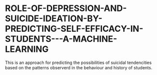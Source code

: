 # ROLE-OF-DEPRESSION-AND-SUICIDE-IDEATION-BY-PREDICTING-SELF-EFFICACY-IN-STUDENTS---A-MACHINE-LEARNING
This is an approach for predicting the possibilities of suicidal tendencities based on the patterns observerd in the behaviour and history of students.
